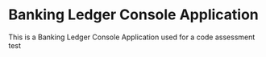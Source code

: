 # Banking Ledger Console Application
This is a Banking Ledger Console Application used for a code assessment test
